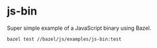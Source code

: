 # js-bin

Super simple example of a JavaScript binary using Bazel.

```sh
bazel test //bazel/js/examples/js-bin:test
```
